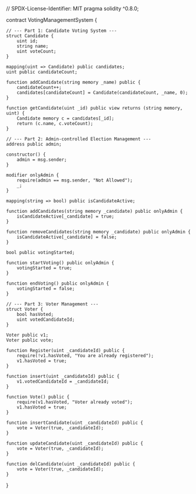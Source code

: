 // SPDX-License-Identifier: MIT
pragma solidity ^0.8.0;

contract VotingManagementSystem {

    // --- Part 1: Candidate Voting System ---
    struct Candidate {
        uint id;
        string name;
        uint voteCount;
    }

    mapping(uint => Candidate) public candidates;
    uint public candidateCount;

    function addCandidate(string memory _name) public {
        candidateCount++;
        candidates[candidateCount] = Candidate(candidateCount, _name, 0);
    }

    function getCandidate(uint _id) public view returns (string memory, uint) {
        Candidate memory c = candidates[_id];
        return (c.name, c.voteCount);
    }

    // --- Part 2: Admin-controlled Election Management ---
    address public admin;

    constructor() {
        admin = msg.sender;
    }

    modifier onlyAdmin {
        require(admin == msg.sender, "Not Allowed");
        _;
    }

    mapping(string => bool) public isCandidateActive;

    function addCandidates(string memory _candidate) public onlyAdmin {
        isCandidateActive[_candidate] = true;
    }

    function removeCandidates(string memory _candidate) public onlyAdmin {
        isCandidateActive[_candidate] = false;
    }

    bool public votingStarted;

    function startVoting() public onlyAdmin {
        votingStarted = true;
    }

    function endVoting() public onlyAdmin {
        votingStarted = false;
    }

    // --- Part 3: Voter Management ---
    struct Voter {
        bool hasVoted;
        uint votedCandidateId;
    }

    Voter public v1;
    Voter public vote;

    function Register(uint _candidateId) public {
        require(!v1.hasVoted, "You are already registered");
        v1.hasVoted = true;
    }

    function insert(uint _candidateId) public {
        v1.votedCandidateId = _candidateId;
    }

    function Vote() public {
        require(v1.hasVoted, "Voter already voted");
        v1.hasVoted = true;
    }

    function insertCandidate(uint _candidateId) public {
        vote = Voter(true, _candidateId);
    }

    function updateCandidate(uint _candidateId) public {
        vote = Voter(true, _candidateId);
    }

    function delCandidate(uint _candidateId) public {
        vote = Voter(true, _candidateId);
    }
}
